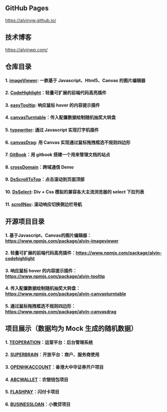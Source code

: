 ﻿## GitHub Pages 

<a target="_blank" href="https://alvinyw.github.io/">https://alvinyw.github.io/</a>

## 技术博客

<a target="_blank" href="https://alvinwp.com/">https://alvinwp.com/</a>

## 仓库目录
#### 1. [imageViewer](https://github.com/Alvinyw/imageViewer): 一款基于 Javascript、Html5、Canvas 的图片编辑器
#### 2. [CodeHighlight](https://github.com/Alvinyw/CodeHighlight)：轻量可扩展的前端代码高亮插件
#### 3. [easyTooltip](https://github.com/Alvinyw/easyTooltip): 响应鼠标 hover 的内容提示插件
#### 4. [canvasTurntable](https://github.com/Alvinyw/canvasTurntable)：传入配置数据绘制随机抽奖大转盘
#### 5. [typewriter](https://github.com/Alvinyw/typewriter): 通过 Javascript 实现打字机插件
#### 6. [canvasDrag](https://github.com/Alvinyw/canvasDrag): 用 Canvas 实现通过鼠标拖拽框选不规则四边形
#### 7. [GitBook](https://github.com/Alvinyw/GitBook)：用 gitbook 搭建一个用来管理文档的站点
#### 8. [crossDomain](https://github.com/Alvinyw/crossDomain)：跨域通信 Demo
#### 9. [DsScrollToTop](https://github.com/Alvinyw/DsScrollToTop)：点击滚动到页面顶部
#### 10. [DsSelect](https://github.com/Alvinyw/DsSelect): Div + Css 模拟的兼容各大主流浏览器的 select 下拉列表
#### 11. [scrollNav](https://github.com/Alvinyw/scrollNav): 滚动响应切换侧边栏导航

## 开源项目目录
#### 1. 基于Javascript、Canvas的图片编辑器：https://www.npmjs.com/package/alvin-imageviewer
#### 2. 轻量可扩展的前端代码高亮插件：https://www.npmjs.com/package/alvin-codehighlight
#### 3. 响应鼠标 hover 的内容提示插件：https://www.npmjs.com/package/alvin-tooltip
#### 4. 传入配置数据绘制随机抽奖大转盘：https://www.npmjs.com/package/alvin-canvasturntable
#### 5. 通过鼠标拖拽框选不规则四边形： https://www.npmjs.com/package/alvin-canvasdrag

## 项目展示（数据均为 Mock 生成的随机数据）
#### 1. [TEOPERATION](https://alvinyw.github.io/Blog/TEOPERATION/#)：运营平台：后台管理系统
#### 2. [SUPERBRAIN](https://alvinyw.github.io/Blog/SUPERBRAIN/#)：开放平台：商户、服务商使用
#### 3. [OPENHKACCOUNT](https://alvinyw.github.io/Blog/OPENHKACCOUNT/#)：香港大中华证券开户项目
#### 4. [ABCWALLET](https://alvinyw.github.io/Blog/ABCWALLET/#)：农银钱包项目
#### 5. [FLASHPAY](https://alvinyw.github.io/Blog/FLASHPAY/#)：闪付卡项目
#### 6. [BUSINESSLOAN](https://alvinyw.github.io/Blog/BUSINESSLOAN/#)：小微贷项目